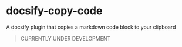 # docsify-copy-code

A docsify plugin that copies a markdown code block to your clipboard

> CURRENTLY UNDER DEVELOPMENT